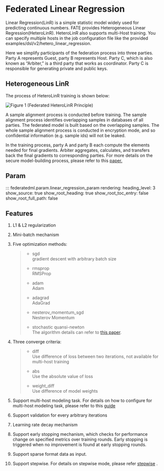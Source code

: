 # Federated Linear Regression

Linear Regression(LinR) is a simple statistic model widely used for
predicting continuous numbers. FATE provides Heterogeneous Linear
Regression(HeteroLinR). HeteroLinR also supports multi-Host training.
You can specify multiple hosts in the job configuration file like the
provided
<span class="title-ref">examples/dsl/v2/hetero\_linear\_regression</span>.

Here we simplify participants of the federation process into three
parties. Party A represents Guest, party B represents Host. Party C,
which is also known as “Arbiter,” is a third party that works as
coordinator. Party C is responsible for generating private and public
keys.

## Heterogeneous LinR

The process of HeteroLinR training is shown below:

![Figure 1 (Federated HeteroLinR
Principle)](../../images/HeteroLinR.png)

A sample alignment process is conducted before training. The sample
alignment process identifies overlapping samples in databases of all
parties. The federated model is built based on the overlapping samples.
The whole sample alignment process is conducted in encryption mode, and
so confidential information (e.g. sample ids) will not be leaked.

In the training process, party A and party B each compute the elements
needed for final gradients. Arbiter aggregates, calculates, and
transfers back the final gradients to corresponding parties. For more
details on the secure model-building process, please refer to this
[paper.](https://arxiv.org/pdf/1902.04885.pdf)

## Param

::: federatedml.param.linear_regression_param
    rendering:
      heading_level: 3
      show_source: true
      show_root_heading: true
      show_root_toc_entry: false
      show_root_full_path: false


## Features

1.  L1 & L2 regularization

2.  Mini-batch mechanism

3.  Five optimization methods:
    
    >   - sgd  
    >     gradient descent with arbitrary batch size
    > 
    >   - rmsprop  
    >     RMSProp
    > 
    >   - adam  
    >     Adam
    > 
    >   - adagrad  
    >     AdaGrad
    > 
    >   - nesterov\_momentum\_sgd  
    >     Nesterov Momentum
    > 
    >   - stochastic quansi-newton  
    >     The algorithm details can refer to [this paper](https://arxiv.org/abs/1912.00513v2).

4.  Three converge criteria:
    
    >   - diff  
    >     Use difference of loss between two iterations, not available
    >     for multi-host training
    > 
    >   - abs  
    >     Use the absolute value of loss
    > 
    >   - weight\_diff  
    >     Use difference of model weights

5.  Support multi-host modeling task. For details on how to configure
    for multi-host modeling task, please refer to this
    [guide](../../tutorial/dsl_conf/dsl_conf_v2_setting_guide.md)

6.  Support validation for every arbitrary iterations

7.  Learning rate decay mechanism

8.  Support early stopping mechanism, which checks for performance
    change on specified metrics over training rounds. Early stopping is
    triggered when no improvement is found at early stopping rounds.

9.  Support sparse format data as input.

10. Support stepwise. For details on stepwise mode, please refer
    [stepwise](./stepwise.md) .
